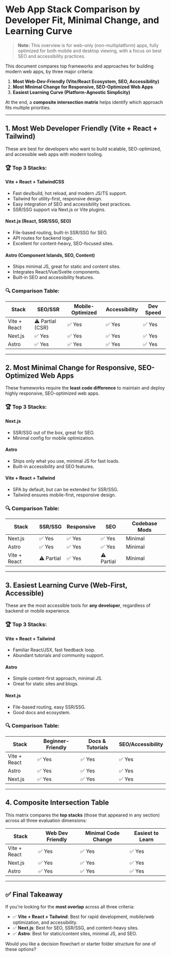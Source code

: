 # Web App Stack Comparison by Developer Fit, Minimal Change, and Learning Curve

> **Note:** This overview is for web-only (non-multiplatform) apps, fully optimized for both mobile and desktop viewing, with a focus on best SEO and accessibility practices.

This document compares top frameworks and approaches for building modern web apps, by three major criteria:

1. **Most Web-Dev-Friendly (Vite/React Ecosystem, SEO, Accessibility)**
2. **Most Minimal Change for Responsive, SEO-Optimized Web Apps**
3. **Easiest Learning Curve (Platform-Agnostic Simplicity)**

At the end, a **composite intersection matrix** helps identify which approach fits multiple priorities.

---

## 1. Most Web Developer Friendly (Vite + React + Tailwind)

These are best for developers who want to build scalable, SEO-optimized, and accessible web apps with modern tooling.

### 🏆 Top 3 Stacks:

#### **Vite + React + TailwindCSS**
* Fast dev/build, hot reload, and modern JS/TS support.
* Tailwind for utility-first, responsive design.
* Easy integration of SEO and accessibility best practices.
* SSR/SSG support via Next.js or Vite plugins.

#### **Next.js (React, SSR/SSG, SEO)**
* File-based routing, built-in SSR/SSG for SEO.
* API routes for backend logic.
* Excellent for content-heavy, SEO-focused sites.

#### **Astro (Component Islands, SEO, Content)**
* Ships minimal JS, great for static and content sites.
* Integrates React/Vue/Svelte components.
* Built-in SEO and accessibility features.

### 🔍 Comparison Table:

| Stack                | SEO/SSR | Mobile-Optimized | Accessibility | Dev Speed |
| -------------------- | ------- | --------------- | ------------- | --------- |
| Vite + React         | ⚠️ Partial (CSR) | ✅ Yes | ✅ Yes | ✅ Yes |
| Next.js              | ✅ Yes  | ✅ Yes          | ✅ Yes        | ✅ Yes    |
| Astro                | ✅ Yes  | ✅ Yes          | ✅ Yes        | ✅ Yes    |

---

## 2. Most Minimal Change for Responsive, SEO-Optimized Web Apps

These frameworks require the **least code difference** to maintain and deploy highly responsive, SEO-optimized web apps.

### 🏆 Top 3 Stacks:

#### **Next.js**
* SSR/SSG out of the box, great for SEO.
* Minimal config for mobile optimization.

#### **Astro**
* Ships only what you use, minimal JS for fast loads.
* Built-in accessibility and SEO features.

#### **Vite + React + Tailwind**
* SPA by default, but can be extended for SSR/SSG.
* Tailwind ensures mobile-first, responsive design.

### 🔍 Comparison Table:

| Stack                | SSR/SSG | Responsive | SEO | Codebase Mods |
| -------------------- | ------- | ---------- | --- | ------------- |
| Next.js              | ✅ Yes  | ✅ Yes     | ✅ Yes | Minimal      |
| Astro                | ✅ Yes  | ✅ Yes     | ✅ Yes | Minimal      |
| Vite + React         | ⚠️ Partial | ✅ Yes  | ⚠️ Partial | Minimal |

---

## 3. Easiest Learning Curve (Web-First, Accessible)

These are the most accessible tools for **any developer**, regardless of backend or mobile experience.

### 🏆 Top 3 Stacks:

#### **Vite + React + Tailwind**
* Familiar React/JSX, fast feedback loop.
* Abundant tutorials and community support.

#### **Astro**
* Simple content-first approach, minimal JS.
* Great for static sites and blogs.

#### **Next.js**
* File-based routing, easy SSR/SSG.
* Good docs and ecosystem.

### 🔍 Comparison Table:

| Stack                | Beginner-Friendly | Docs & Tutorials | SEO/Accessibility |
| -------------------- | ---------------- | --------------- | ----------------- |
| Vite + React         | ✅ Yes           | ✅ Yes          | ✅ Yes            |
| Astro                | ✅ Yes           | ✅ Yes          | ✅ Yes            |
| Next.js              | ✅ Yes           | ✅ Yes          | ✅ Yes            |

---

## 4. Composite Intersection Table

This matrix compares the **top stacks** (those that appeared in any section) across all three evaluation dimensions:

| Stack                | Web Dev Friendly | Minimal Code Change | Easiest to Learn |
| -------------------- | ---------------- | ------------------- | ---------------- |
| Vite + React         | ✅ Yes           | ✅ Yes              | ✅ Yes           |
| Next.js              | ✅ Yes           | ✅ Yes              | ✅ Yes           |
| Astro                | ✅ Yes           | ✅ Yes              | ✅ Yes           |

---

## ✅ Final Takeaway

If you're looking for the **most overlap** across all three criteria:

* ✅ **Vite + React + Tailwind**: Best for rapid development, mobile/web optimization, and accessibility.
* ✅ **Next.js**: Best for SEO, SSR/SSG, and content-heavy sites.
* ✅ **Astro**: Best for static/content sites, minimal JS, and SEO.

Would you like a decision flowchart or starter folder structure for one of these options? 